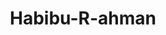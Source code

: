 ---
title: Habibu-R-ahman
github: https://github.com/Habibu-R-ahman
mode: light
transition: 1s
score: 73.1
archetype:
- Little Bit of Everything
---